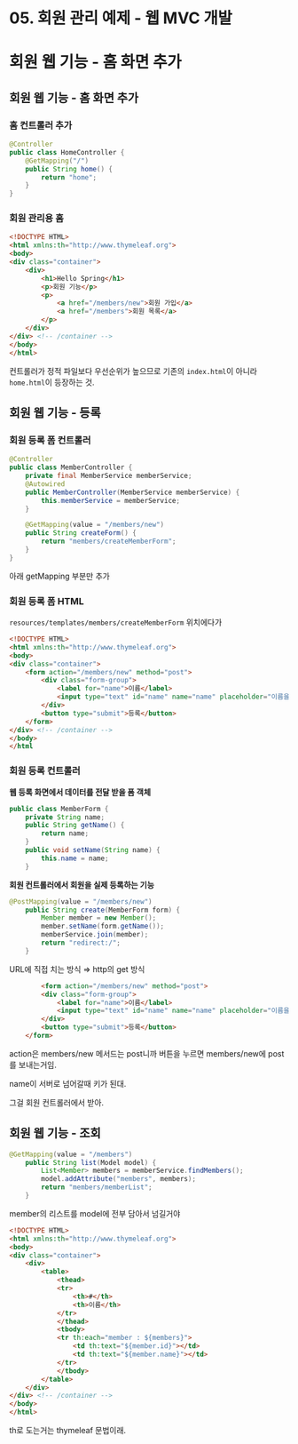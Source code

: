 # 05. 회원 관리 예제 - 웹 MVC 개발

# 회원 웹 기능 - 홈 화면 추가

## 회원 웹 기능 - 홈 화면 추가

### 홈 컨트롤러 추가

```java
@Controller
public class HomeController {
    @GetMapping("/")
    public String home() {
        return "home";
    }
}
```

### 회원 관리용 홈

```html
<!DOCTYPE HTML>
<html xmlns:th="http://www.thymeleaf.org">
<body>
<div class="container">
    <div>
        <h1>Hello Spring</h1>
        <p>회원 기능</p>
        <p>
            <a href="/members/new">회원 가입</a>
            <a href="/members">회원 목록</a>
        </p>
    </div>
</div> <!-- /container -->
</body>
</html>
```

컨트롤러가 정적 파일보다 우선순위가 높으므로 기존의 `index.html`이 아니라 `home.html`이 등장하는 것.

## 회원 웹 기능 - 등록

### 회원 등록 폼 컨트롤러

```java
@Controller
public class MemberController {
    private final MemberService memberService;
    @Autowired
    public MemberController(MemberService memberService) {
        this.memberService = memberService;
    }

    @GetMapping(value = "/members/new")
    public String createForm() {
        return "members/createMemberForm";
    }
}
```

아래 getMapping 부분만 추가

### 회원 등록 폼 HTML

`resources/templates/members/createMemberForm` 위치에다가

```html
<!DOCTYPE HTML>
<html xmlns:th="http://www.thymeleaf.org">
<body>
<div class="container">
    <form action="/members/new" method="post">
        <div class="form-group">
            <label for="name">이름</label>
            <input type="text" id="name" name="name" placeholder="이름을 입력하세요">
        </div>
        <button type="submit">등록</button>
    </form>
</div> <!-- /container -->
</body>
</html
```

### 회원 등록 컨트롤러

**웹 등록 화면에서 데이터를 전달 받을 폼 객체**

```java
public class MemberForm {
    private String name;
    public String getName() {
        return name;
    }
    public void setName(String name) {
        this.name = name;
    }
```

**회원 컨트롤러에서 회원을 실제 등록하는 기능**

```java
@PostMapping(value = "/members/new")
    public String create(MemberForm form) {
        Member member = new Member();
        member.setName(form.getName());
        memberService.join(member);
        return "redirect:/";
    }
```

URL에 직접 치는 방식 ⇒ http의 get 방식

```html
 		<form action="/members/new" method="post">
        <div class="form-group">
            <label for="name">이름</label>
            <input type="text" id="name" name="name" placeholder="이름을 입력하세요">
        </div>
        <button type="submit">등록</button>
    </form>
```

action은 members/new 메서드는 post니까 버튼을 누르면 members/new에 post를 보내는거임.

name이 서버로 넘어갈때 키가 된대.

그걸 회원 컨트롤러에서 받아.

## 회원 웹 기능 - 조회

```java
@GetMapping(value = "/members")
    public String list(Model model) {
        List<Member> members = memberService.findMembers();
        model.addAttribute("members", members);
        return "members/memberList";
    }
```

member의 리스트를 model에 전부 담아서 넘길거야

```html
<!DOCTYPE HTML>
<html xmlns:th="http://www.thymeleaf.org">
<body>
<div class="container">
    <div>
        <table>
            <thead>
            <tr>
                <th>#</th>
                <th>이름</th>
            </tr>
            </thead>
            <tbody>
            <tr th:each="member : ${members}">
                <td th:text="${member.id}"></td>
                <td th:text="${member.name}"></td>
            </tr>
            </tbody>
        </table>
    </div>
</div> <!-- /container -->
</body>
</html>
```

th로 도는거는 thymeleaf 문법이래.
